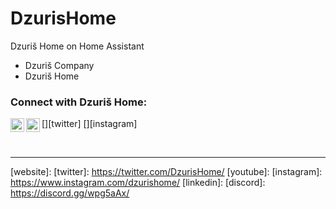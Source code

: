 # DzurisHome
Dzuriš Home on Home Assistant

- Dzuriš Company
- Dzuriš Home

### Connect with Dzuriš Home:

[<img align="left" alt="codeSTACKr | Twitter" width="22px" src="https://cdn.jsdelivr.net/npm/simple-icons@v3/icons/twitter.svg" />][twitter]
[<img align="left" alt="codeSTACKr | Instagram" width="22px" src="https://cdn.jsdelivr.net/npm/simple-icons@v3/icons/instagram.svg" />][instagram]

<br />

---

</details>

[website]: 
[twitter]: https://twitter.com/DzurisHome/
[youtube]: 
[instagram]: https://www.instagram.com/dzurishome/
[linkedin]: 
[discord]: https://discord.gg/wpg5aAx/
